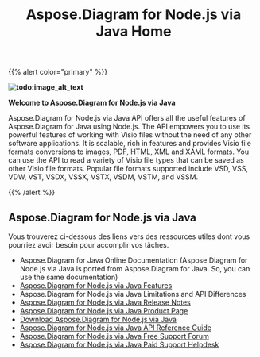 ﻿---
title: Aspose.Diagram for Node.js via Java Home
type: docs
description: Aspose.Diagram for Node.js via Java API provides Visio file formats conversions to images, PDF, HTML, XML and XAML formats. Popular file formats supported include VSD, VSS, VDW, VST, VSDX, VSSX, VSTX, VSDM, VSTM, and VSSM.
weight: 40
url: /fr/nodejsjava/
---
{{% alert color="primary" %}} 

**![todo:image_alt_text](aspose-diagram-for-node-js-via-java-home_1)**

**Welcome to Aspose.Diagram for Node.js via Java**

Aspose.Diagram for Node.js via Java API offers all the useful features of Aspose.Diagram for Java using Node.js. The API empowers you to use its powerful features of working with Visio files without the need of any other software applications. It is scalable, rich in features and provides Visio file formats conversions to images, PDF, HTML, XML and XAML formats. You can use the API to read a variety of Visio file types that can be saved as other Visio file formats. Popular file formats supported include VSD, VSS, VDW, VST, VSDX, VSSX, VSTX, VSDM, VSTM, and VSSM.

{{% /alert %}} 
## **Aspose.Diagram for Node.js via Java**
Vous trouverez ci-dessous des liens vers des ressources utiles dont vous pourriez avoir besoin pour accomplir vos tâches.

- Aspose.Diagram for Java Online Documentation (Aspose.Diagram for Node.js via Java is ported from Aspose.Diagram for Java. So, you can use the same documentation)
- [Aspose.Diagram for Node.js via Java Features](https://docs.aspose.com/display/diagramjava/Aspose.Diagram+for+Node.js+via+Java+Features)
- Aspose.Diagram for Node.js via Java Limitations and API Differences
- [Aspose.Diagram for Node.js via Java Release Notes](https://docs.aspose.com/display/diagramjava/Aspose.Diagram+for+Node.js+via+Java)
- [Aspose.Diagram for Node.js via Java Product Page](https://products.aspose.com/diagram/nodejs-java/)
- [Download Aspose.Diagram for Node.js via Java](https://downloads.aspose.com/diagram/nodejs)
- [Aspose.Diagram for Node.js via Java API Reference Guide](https://reference.aspose.com/diagram/nodejs)
- [Aspose.Diagram for Node.js via Java Free Support Forum](https://forum.aspose.com/c/diagram/17)
- [Aspose.Diagram for Node.js via Java Paid Support Helpdesk](https://helpdesk.aspose.com/)
